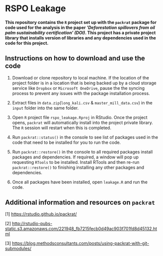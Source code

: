 # RSPO Leakage

#### This repository contains the `R` project set up with the `packrat` package for code used for the analysis in the paper *'Deforestation spillovers from oil palm sustainability certification' (DOI)*. This project has a private project library that installs version of libraries and any dependencies used in the code for this project.


Instructions on how to download and use the code
----------------------------------------------------
1. Download or clone repository to local machine. If the location of the project folder is in a location that is being backed up by a cloud storage service like `Dropbox` or `Microsoft OneDrive`, pause the the syncing process to prevent any issues with the package installation process.

2. Extract files in `data.zip`(`long_kali.csv` & `master_mill_data.csv`) in the `input` folder into the same folder. 

3. Open `R` project file `rspo_leakage.Rproj` in RStudio. Once the project opens, `packrat` will automatically install into the project private library. The `R` session will restart when this is completed.

4. Run `packrat::status()` in the console to see list of packages used in the code that need to be installed for you to run the code.

5. Run `packrat::restore()` in the console to all required packages install packages and dependencies. If required, a window will pop up requesting `RTools` to be installed. Install RTools and then re-run `packrat::restore()` to finishing installing any other packages and dependencies.

6. Once all packages have been installed, open `leakage.R` and run the code.




Additional information and resources on `packrat` 
-------------------------------------------------

[1] https://rstudio.github.io/packrat/

[2] http://rstudio-pubs-static.s3.amazonaws.com/221948_fb7215fecb0d49ac903f701fd8d45132.html

[3] https://blog.methodsconsultants.com/posts/using-packrat-with-git-submodules/




 
